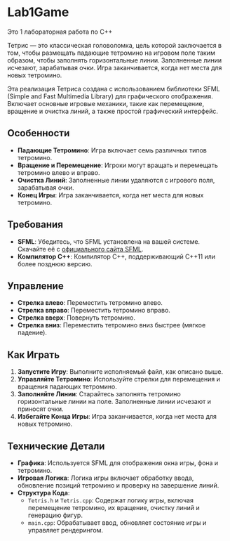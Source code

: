 # Lab1Game
Это 1 лабораторная работа по C++ 

Тетрис — это классическая головоломка, цель которой заключается в том, чтобы размещать падающие тетромино на игровом поле таким образом, чтобы заполнять горизонтальные линии. Заполненные линии исчезают, зарабатывая очки. Игра заканчивается, когда нет места для новых тетромино.

Эта реализация Тетриса создана с использованием библиотеки SFML (Simple and Fast Multimedia Library) для графического отображения. Включает основные игровые механики, такие как перемещение, вращение и очистка линий, а также простой графический интерфейс.

## Особенности

- **Падающие Тетромино**: Игра включает семь различных типов тетромино.
- **Вращение и Перемещение**: Игроки могут вращать и перемещать тетромино влево и вправо.
- **Очистка Линий**: Заполненные линии удаляются с игрового поля, зарабатывая очки.
- **Конец Игры**: Игра заканчивается, когда нет места для новых тетромино.

## Требования

- **SFML**: Убедитесь, что SFML установлена на вашей системе. Скачайте её с [официального сайта SFML](https://www.sfml-dev.org/download.php).
- **Компилятор C++**: Компилятор C++, поддерживающий C++11 или более позднюю версию.

## Управление

- **Стрелка влево**: Переместить тетромино влево.
- **Стрелка вправо**: Переместить тетромино вправо.
- **Стрелка вверх**: Повернуть тетромино.
- **Стрелка вниз**: Переместить тетромино вниз быстрее (мягкое падение).

## Как Играть

1. **Запустите Игру**: Выполните исполняемый файл, как описано выше.
2. **Управляйте Тетромино**: Используйте стрелки для перемещения и вращения падающих тетромино.
3. **Заполняйте Линии**: Старайтесь заполнять тетромино горизонтальные линии на поле. Заполненные линии исчезают и приносят очки.
4. **Избегайте Конца Игры**: Игра заканчивается, когда нет места для новых тетромино.

## Технические Детали

- **Графика**: Используется SFML для отображения окна игры, фона и тетромино.
- **Игровая Логика**: Логика игры включает обработку ввода, обновление позиций тетромино и проверку на завершение линий.
- **Структура Кода**:
  - `Tetris.h` и `Tetris.cpp`: Содержат логику игры, включая перемещение тетромино, их вращение, очистку линий и генерацию фигур.
  - `main.cpp`: Обрабатывает ввод, обновляет состояние игры и управляет рендерингом.
